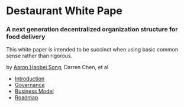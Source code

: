 # Destaurant White Pape

### A next generation decentralized organization structure for food delivery

This white paper is intended to be succinct when using basic common sense rather than rigorous.

by [Aaron Haobei Song](https://github.com/songhobby), Darren Chen, et al

- [Introduction](introduction.md)
- [Governance](governance.md)
- [Business Model](business-model.md)
- [Roadmap](roadmap.md)
